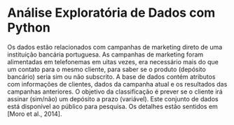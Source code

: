#  Análise Exploratória de Dados com Python
Os dados estão relacionados com campanhas de marketing direto de uma instituição bancária portuguesa. As campanhas de marketing foram alimentadas em telefonemas em uitas vezes, era necessário mais do que um contato para o mesmo cliente, para saber se o produto (depósito bancário) seria sim ou não subscrito. A base de dados contém atributos com informações de clientes, dados da campanha atual e os resultados das campanhas anteriores. O objetivo da classificação é prever se o cliente irá assinar (sim/não) um depósito a prazo (variável). Este conjunto de dados está disponível ao público para pesquisa. Os detalhes estão sentidos em [Moro et al., 2014].
